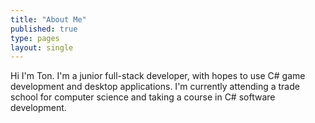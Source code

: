 ```yaml
---
title: "About Me"
published: true
type: pages
layout: single
---
```


Hi I'm Ton. I'm a junior full-stack developer, with hopes to use C# game development and desktop applications. I'm currently attending a trade school for computer science and taking a course in C# software development.